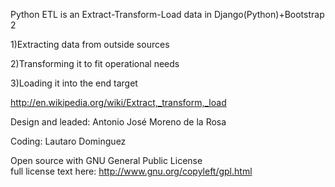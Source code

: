 Python ETL is an Extract-Transform-Load data in Django(Python)+Bootstrap 2

1)Extracting data from outside sources

2)Transforming it to fit operational needs 

3)Loading it into the end target


http://en.wikipedia.org/wiki/Extract,_transform,_load


Design and leaded:
Antonio José Moreno de la Rosa

Coding:
Lautaro Dominguez

Open source with GNU General Public License   
full license text here: 
http://www.gnu.org/copyleft/gpl.html
